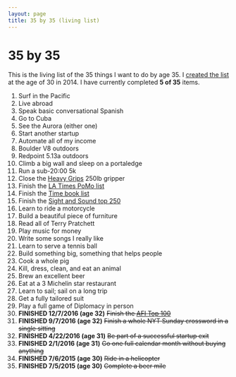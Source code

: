```yaml
---
layout: page
title: 35 by 35 (living list)
---
```


# 35 by 35

This is the living list of the 35 things I want to do by age 35. I
[created the list](/blog/post/35-by-35/) at the age of 30 in 2014. I have currently
completed **5 of 35** items.

  1. Surf in the Pacific
  2. Live abroad
  5. Speak basic conversational Spanish
  23. Go to Cuba
  3. See the Aurora (either one)
  32. Start another startup
  4. Automate all of my income
  6. Boulder V8 outdoors
  7. Redpoint 5.13a outdoors
  30. Climb a big wall and sleep on a portaledge
  18. Run a sub-20:00 5k
  33. Close the [Heavy Grips](http://www.heavygrips.com/) 250lb gripper
  12. Finish the [LA Times PoMo list](http://latimesblogs.latimes.com/jacketcopy/2009/07/the-mostly-complete-annotated-and-essential-postmodern-reading-list.html)
  13. Finish the [Time book list](http://entertainment.time.com/2005/10/16/all-time-100-novels/)
  29. Finish the [Sight and Sound top 250](http://www.darkhorizons.com/news/24705/the-sight-sound-top-250-films)
  8. Learn to ride a motorcycle
  11. Build a beautiful piece of furniture
  10. Read all of Terry Pratchett
  16. Play music for money
  17. Write some songs I really like
  21. Learn to serve a tennis ball
  22. Build something big, something that helps people
  9. Cook a whole pig
  15. Kill, dress, clean, and eat an animal
  19. Brew an excellent beer
  25. Eat at a 3 Michelin star restaurant
  26. Learn to sail; sail on a long trip
  27. Get a fully tailored suit
  28. Play a full game of Diplomacy in person
  14. **FINISHED 12/7/2016 (age 32)** ~~Finish the [AFI Top 100](http://www.afi.com/100years/movies10.aspx)~~
  31. **FINISHED 9/7/2016 (age 32)** ~~Finish a whole NYT Sunday crossword in a single sitting~~
  34. **FINISHED 4/22/2016 (age 31)** ~~Be part of a successful startup exit~~
  35. **FINISHED 2/1/2016 (age 31)** ~~Go one full calendar month without buying anything~~
  24. **FINISHED 7/6/2015 (age 30)** ~~Ride in a helicopter~~
  20. **FINISHED 7/5/2015 (age 30)** ~~Complete a beer mile~~


